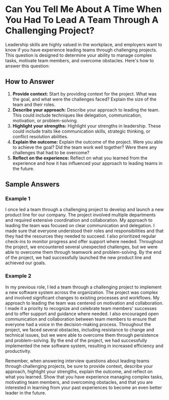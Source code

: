 Can You Tell Me About A Time When You Had To Lead A Team Through A Challenging Project?
============================================================================================================

Leadership skills are highly valued in the workplace, and employers want to know if you have experience leading teams through challenging projects. This question is designed to determine your ability to manage complex tasks, motivate team members, and overcome obstacles. Here's how to answer this question:

How to Answer
-------------

1. **Provide context:** Start by providing context for the project. What was the goal, and what were the challenges faced? Explain the size of the team and their roles.
2. **Describe your approach:** Describe your approach to leading the team. This could include techniques like delegation, communication, motivation, or problem-solving.
3. **Highlight your strengths:** Highlight your strengths in leadership. These could include traits like communication skills, strategic thinking, or conflict resolution abilities.
4. **Explain the outcome:** Explain the outcome of the project. Were you able to achieve the goal? Did the team work well together? Were there any challenges that had to be overcome?
5. **Reflect on the experience:** Reflect on what you learned from the experience and how it has influenced your approach to leading teams in the future.

Sample Answers
--------------

### Example 1

I once led a team through a challenging project to develop and launch a new product line for our company. The project involved multiple departments and required extensive coordination and collaboration. My approach to leading the team was focused on clear communication and delegation. I made sure that everyone understood their roles and responsibilities and that they had the resources they needed to succeed. I also prioritized regular check-ins to monitor progress and offer support where needed. Throughout the project, we encountered several unexpected challenges, but we were able to overcome them through teamwork and problem-solving. By the end of the project, we had successfully launched the new product line and achieved our goals.

### Example 2

In my previous role, I led a team through a challenging project to implement a new software system across the organization. The project was complex and involved significant changes to existing processes and workflows. My approach to leading the team was centered on motivation and collaboration. I made it a priority to recognize and celebrate team members' successes and to offer support and guidance where needed. I also encouraged open communication and collaboration between team members to ensure that everyone had a voice in the decision-making process. Throughout the project, we faced several obstacles, including resistance to change and technical issues, but we were able to overcome them through persistence and problem-solving. By the end of the project, we had successfully implemented the new software system, resulting in increased efficiency and productivity.

Remember, when answering interview questions about leading teams through challenging projects, be sure to provide context, describe your approach, highlight your strengths, explain the outcome, and reflect on what you learned. Show that you have experience managing complex tasks, motivating team members, and overcoming obstacles, and that you are interested in learning from your past experiences to become an even better leader in the future.
